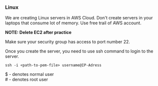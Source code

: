 ### Linux

We are creating Linux servers in AWS Cloud. Don't create servers in your laptops that consume lot of memory. Use free trail of AWS account.

**NOTE: Delete EC2 after practice**

Make sure your security group has access to port number 22.

Once you create the server, you need to use ssh command to login to the server.

```
ssh -i <path-to-pem-file> username@IP-Adress
```

$ - denotes normal user <br/>
\# - denotes root user
